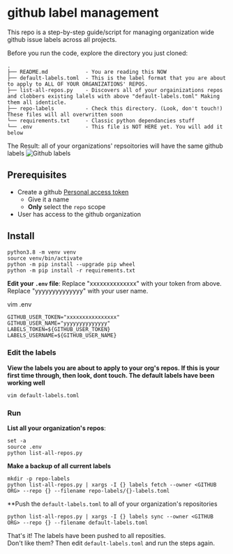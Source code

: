  
# github label management

This repo is a step-by-step guide/script for managing organization wide github issue labels across all projects.


Before you run the code, explore the directory you just cloned:

```
.
├── README.md            - You are reading this NOW
├── default-labels.toml  - This is the label format that you are about to apply to ALL OF YOUR ORGANIZATIONS' REPOS. 
├── list-all-repos.py    - Discovers all of your orgainizations repos and clobbers existing lalels with above "default-labels.toml" Making them all identicle.
├── repo-labels          - Check this directory. (Look, don't touch!) These files will all overwritten soon
└── requirements.txt     - Classic python dependancies stuff
└── .env                 - This file is NOT HERE yet. You will add it below
```


The Result: all of your organizations' repsoitories will have the same github labels 
![Github labels](https://static.alta3.com/blog/github-labels.png)

## Prerequisites

- Create a github [Personal access token](https://github.com/settings/tokens)
  - Give it a name
  - **Only** select the `repo` scope
- User has access to the github organization 

## Install

```
python3.8 -m venv venv
source venv/bin/activate
python -m pip install --upgrade pip wheel
python -m pip install -r requirements.txt
```

**Edit your `.env` file**:
  Replace "xxxxxxxxxxxxxx" with your token from above.
  Replace "yyyyyyyyyyyyyy" with your user name.

vim .env

```
GITHUB_USER_TOKEN="xxxxxxxxxxxxxxxx"
GITHUB_USER_NAME="yyyyyyyyyyyyyy"
LABELS_TOKEN=${GITHUB_USER_TOKEN}
LABELS_USERNAME=${GITHUB_USER_NAME}
```

### Edit the labels

**View the labels you are about to apply to your org's repos. If this is your first time through, then look, dont touch. The default labels have been working well**

```
vim default-labels.toml
```


### Run

**List all your organization's repos**:

```
set -a
source .env
python list-all-repos.py
```

**Make a backup of all current labels**

```
mkdir -p repo-labels
python list-all-repos.py | xargs -I {} labels fetch --owner <GITHUB ORG> --repo {} --filename repo-labels/{}-labels.toml
```

**Push the `default-labels.toml` to all of your organization's repositories

```
python list-all-repos.py | xargs -I {} labels sync --owner <GITHUB ORG> --repo {} --filename default-labels.toml
```

That's it!  The labels have been pushed to all reposities.  
Don't like them?  Then edit `default-labels.toml` and run the steps again.  

